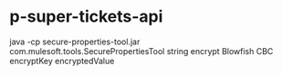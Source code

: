 # p-super-tickets-api


java -cp secure-properties-tool.jar com.mulesoft.tools.SecurePropertiesTool string encrypt Blowfish CBC encryptKey encryptedValue
